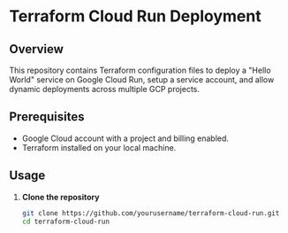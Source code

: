 # Terraform Cloud Run Deployment

## Overview
This repository contains Terraform configuration files to deploy a "Hello World" service on Google Cloud Run, setup a service account, and allow dynamic deployments across multiple GCP projects.

## Prerequisites
- Google Cloud account with a project and billing enabled.
- Terraform installed on your local machine.

## Usage

1. **Clone the repository**
   ```sh
   git clone https://github.com/yourusername/terraform-cloud-run.git
   cd terraform-cloud-run
